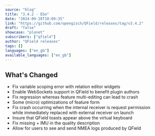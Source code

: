 ```yaml
---
source: "blog"
title: "3.4.2 - Ebo"
date: "2024-09-28T10:09:35"
link: "https://github.com/opengisch/QField/releases/tag/v3.4.2"
draft: "false"
showcase: "planet"
subscribers: ["qfield"]
author: "QField releases"
tags: []
languages: ["en_gb"]
available_languages: ["en_gb"]
---
```


<h2>What's Changed</h2>
<ul>
<li>Fix variable scoping error with relation editor widgets</li>
<li>Enable WebSockets support in QField to benefit plugin authors</li>
<li>Fix regression whereas feature multi-editing can lead to crash</li>
<li>Some (micro) optimizations of feature form</li>
<li>Fix crash occurring when the internal receiver is request permission while immediately replaced with external receiver on launch</li>
<li>Insure that QField toasts appear above the virtual keyboard</li>
<li>Fix missing + IMU in the quality description</li>
<li>Allow for users to see and send NMEA logs produced by QField</li>
</ul>
